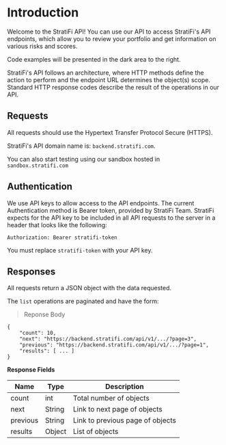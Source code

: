 # Introduction

Welcome to the StratiFi API! You can use our API to access StratiFi's API endpoints, which allow you to review your portfolio and get information on various risks and scores.

Code examples will be presented in the dark area to the right.

StratiFi's API follows an architecture, where HTTP methods define the action to perform and the endpoint URL determines the object(s) scope. Standard HTTP response codes describe the result of the operations in our API.

## Requests

All requests should use the Hypertext Transfer Protocol Secure (HTTPS).

StratiFi's API domain name is: `backend.stratifi.com`.

You can also start testing using our sandbox hosted in `sandbox.stratifi.com`

## Authentication

We use API keys to allow access to the API endpoints. The current Authentication method is Bearer token, provided by StratiFi Team. StratiFi expects for the API key to be included in all API requests to the server in a header that looks like the following:

`Authorization: Bearer stratifi-token`

<aside class="notice">
You must replace <code>stratifi-token</code> with your API key.
</aside>

## Responses

All requests return a JSON object with the data requested.

The `list` operations are paginated and have the form:

> Reponse Body

```shell
{
    "count": 10,
    "next": "https://backend.stratifi.com/api/v1/.../?page=3",
    "previous": "https://backend.stratifi.com/api/v1/.../?page=1",
    "results": [ ... ]
}
```

**Response Fields**

Name | Type | Description
-----|------|------------
count | int | Total number of objects
next | String | Link to next page of objects
previous | String | Link to previous page of objects
results | Object | List of objects

